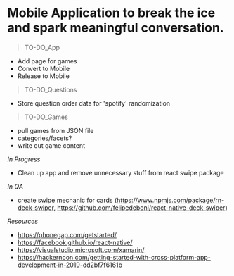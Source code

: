 # Mobile Application to break the ice and spark meaningful conversation.

> TO-DO_App
- Add page for games
- Convert to Mobile
- Release to Mobile

> TO-DO_Questions
- Store question order data for 'spotify' randomization

> TO-DO_Games
- pull games from JSON file
- categories/facets?
- write out game content

*In Progress*
- Clean up app and remove unnecessary stuff from react swipe package

*In QA*
- create swipe mechanic for cards (https://www.npmjs.com/package/rn-deck-swiper, https://github.com/felipedeboni/react-native-deck-swiper)

_Resources_
- https://phonegap.com/getstarted/
- https://facebook.github.io/react-native/
- https://visualstudio.microsoft.com/xamarin/
- https://hackernoon.com/getting-started-with-cross-platform-app-development-in-2019-dd2bf7f6161b
